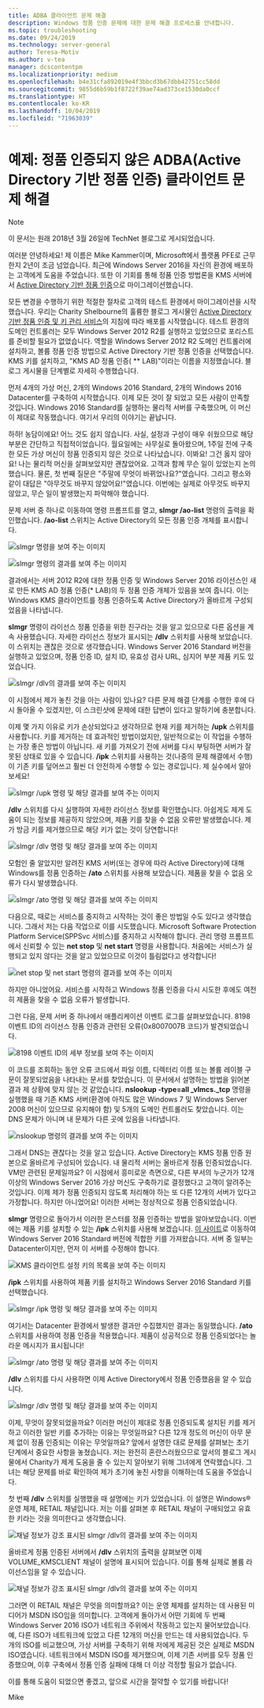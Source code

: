 ```yaml
---
title: ADBA 클라이언트 문제 해결
description: Windows 정품 인증 문제에 대한 문제 해결 프로세스를 안내합니다.
ms.topic: troubleshooting
ms.date: 09/24/2019
ms.technology: server-general
author: Teresa-Motiv
ms.author: v-tea
manager: dcscontentpm
ms.localizationpriority: medium
ms.openlocfilehash: b4e31cfa892019e4f3bbcd3b67dbb42751cc58dd
ms.sourcegitcommit: 9855d6b59b1f8722f39ae74ad373ce1530da0ccf
ms.translationtype: HT
ms.contentlocale: ko-KR
ms.lasthandoff: 10/04/2019
ms.locfileid: "71963039"
---
```

# <a name="example-troubleshooting-active-directory-based-activation-adba-clients-that-do-not-activate"></a>예제: 정품 인증되지 않은 ADBA(Active Directory 기반 정품 인증) 클라이언트 문제 해결

> [!NOTE]
> 이 문서는 원래 2018년 3월 26일에 TechNet 블로그로 게시되었습니다.

여러분 안녕하세요! 제 이름은 Mike Kammer이며, Microsoft에서 플랫폼 PFE로 근무한지 2년이 조금 넘었습니다. 최근에 Windows Server 2016을 자신의 환경에 배포하는 고객에게 도움을 주었습니다. 또한 이 기회를 통해 정품 인증 방법론을 KMS 서버에서 [Active Directory 기반 정품 인증](https://docs.microsoft.com/previous-versions/windows/hh852637(v=win.10))으로 마이그레이션했습니다.

모든 변경을 수행하기 위한 적절한 절차로 고객의 테스트 환경에서 마이그레이션을 시작했습니다. 우리는 Charity Shelbourne의 훌륭한 블로그 게시물인 [Active Directory 기반 정품 인증 및 키 관리 서비스](https://techcommunity.microsoft.com/t5/Core-Infrastructure-and-Security/Active-Directory-Based-Activation-vs-Key-Management-Services/ba-p/256016)의 지침에 따라 배포를 시작했습니다. 테스트 환경의 도메인 컨트롤러는 모두 Windows Server 2012 R2를 실행하고 있었으므로 포리스트를 준비할 필요가 없었습니다. 역할을 Windows Server 2012 R2 도메인 컨트롤러에 설치하고, 볼륨 정품 인증 방법으로 Active Directory 기반 정품 인증을 선택했습니다. KMS 키를 설치하고, "KMS AD 정품 인증( ** LAB)"이라는 이름을 지정했습니다. 블로그 게시물을 단계별로 자세히 수행했습니다.

먼저 4개의 가상 머신, 2개의 Windows 2016 Standard, 2개의 Windows 2016 Datacenter를 구축하여 시작했습니다. 이제 모든 것이 잘 되었고 모든 사람이 만족할 것입니다. Windows 2016 Standard를 실행하는 물리적 서버를 구축했으며, 이 머신이 제대로 작동했습니다. 여기서 우리의 이야기는 끝납니다.

하하! 농담이에요! 어느 것도 쉽지 않습니다. 사실, 설정과 구성이 매우 쉬웠으므로 해당 부분은 간단하고 직접적이었습니다. 월요일에는 사무실로 돌아왔으며, 1주일 전에 구축한 모든 가상 머신이 정품 인증되지 않은 것으로 나타났습니다. 이봐요! 그건 옳지 않아요! 나는 물리적 머신을 살펴보았지만 괜찮았어요. 고객과 함께 무슨 일이 있었는지 논의했습니다. 물론, 첫 번째 질문은 "주말에 무엇이 바뀌었나요?"였습니다. 그리고 평소와 같이 대답은 "아무것도 바꾸지 않았어요!"였습니다. 이번에는 실제로 아무것도 바꾸지 않았고, 무슨 일이 발생했는지 파악해야 했습니다.

문제 서버 중 하나로 이동하여 명령 프롬프트를 열고, **slmgr /ao-list** 명령의 출력을 확인했습니다. **/ao-list** 스위치는 Active Directory의 모든 정품 인증 개체를 표시합니다.

![slmgr 명령을 보여 주는 이미지](./media/032618_1700_Troubleshoo1.png)

![slmgr 명령의 결과를 보여 주는 이미지](./media/032618_1700_Troubleshoo2.png)

결과에서는 서버 2012 R2에 대한 정품 인증 및 Windows Server 2016 라이선스인 새로 만든 KMS AD 정품 인증(* LAB)의 두 정품 인증 개체가 있음을 보여 줍니다. 이는 Windows KMS 클라이언트를 정품 인증하도록 Active Directory가 올바르게 구성되었음을 나타냅니다.

**slmgr** 명령이 라이선스 정품 인증을 위한 친구라는 것을 알고 있으므로 다른 옵션을 계속 사용했습니다. 자세한 라이선스 정보가 표시되는 **/dlv** 스위치를 사용해 보았습니다. 이 스위치는 괜찮은 것으로 생각했습니다. Windows Server 2016 Standard 버전을 실행하고 있었으며, 정품 인증 ID, 설치 ID, 유효성 검사 URL, 심지어 부분 제품 키도 있었습니다.

![slmgr /dlv의 결과를 보여 주는 이미지](./media/ActivationTroubleshoot2b.jpg)

이 시점에서 제가 놓친 것을 아는 사람이 있나요? 다른 문제 해결 단계를 수행한 후에 다시 돌아올 수 있겠지만, 이 스크린샷에 문제에 대한 답변이 있다고 말하기에 충분합니다.

이제 몇 가지 이유로 키가 손상되었다고 생각하므로 현재 키를 제거하는 **/upk** 스위치를 사용합니다. 키를 제거하는 데 효과적인 방법이었지만, 일반적으로는 이 작업을 수행하는 가장 좋은 방법이 아닙니다. 새 키를 가져오기 전에 서버를 다시 부팅하면 서버가 잘못된 상태로 있을 수 있습니다. **/ipk** 스위치를 사용하는 것(나중의 문제 해결에서 수행)이 기존 키를 덮어쓰고 훨씬 더 안전하게 수행할 수 있는 경로입니다. 제 실수에서 알아보세요!

![slmgr /upk 명령 및 해당 결과를 보여 주는 이미지](./media/032618_1700_Troubleshoo3.png)

**/dlv** 스위치를 다시 실행하여 자세한 라이선스 정보를 확인했습니다. 아쉽게도 제게 도움이 되는 정보를 제공하지 않았으며, 제품 키를 찾을 수 없음 오류만 발생했습니다. 제가 방금 키를 제거했으므로 해당 키가 없는 것이 당연합니다!

![slmgr /dlv 명령 및 해당 결과를 보여 주는 이미지](./media/032618_1700_Troubleshoo4.png)

모험인 줄 알았지만 알려진 KMS 서버(또는 경우에 따라 Active Directory)에 대해 Windows를 정품 인증하는 **/ato** 스위치를 사용해 보았습니다. 제품을 찾을 수 없음 오류가 다시 발생했습니다.

![slmgr /ato 명령 및 해당 결과를 보여 주는 이미지](./media/032618_1700_Troubleshoo5.png)

다음으로, 때로는 서비스를 중지하고 시작하는 것이 좋은 방법일 수도 있다고 생각했습니다. 그래서 저는 다음 작업으로 이를 시도했습니다. Microsoft Software Protection Platform Service(SPPSvc 서비스)를 중지하고 시작해야 합니다. 관리 명령 프롬프트에서 신뢰할 수 있는 **net stop** 및 **net start** 명령을 사용합니다. 처음에는 서비스가 실행되고 있지 않다는 것을 알고 있었으므로 이것이 틀림없다고 생각합니다!

![net stop 및 net start 명령의 결과를 보여 주는 이미지](./media/032618_1700_Troubleshoo6.png)

하지만 아니었어요. 서비스를 시작하고 Windows 정품 인증을 다시 시도한 후에도 여전히 제품을 찾을 수 없음 오류가 발생합니다.

그런 다음, 문제 서버 중 하나에서 애플리케이션 이벤트 로그를 살펴보았습니다. 8198 이벤트 ID의 라이선스 정품 인증과 관련된 오류(0x8007007B 코드)가 발견되었습니다.

![8198 이벤트 ID의 세부 정보를 보여 주는 이미지](./media/032618_1700_Troubleshoo7.png)

이 코드를 조회하는 동안 오류 코드에서 파일 이름, 디렉터리 이름 또는 볼륨 레이블 구문이 잘못되었음을 나타내는 문서를 찾았습니다. 이 문서에서 설명하는 방법을 읽어본 결과 제 상황에 맞지 않는 것 같았습니다. **nslookup -type=all _vlmcs._tcp** 명령을 실행했을 때 기존 KMS 서버(환경에 아직도 많은 Windows 7 및 Windows Server 2008 머신이 있으므로 유지해야 함) 및 5개의 도메인 컨트롤러도 찾았습니다. 이는 DNS 문제가 아니며 내 문제가 다른 곳에 있음을 나타냅니다.

![nslookup 명령의 결과를 보여 주는 이미지](./media/032618_1700_Troubleshoo8.png)

그래서 DNS는 괜찮다는 것을 알고 있습니다. Active Directory는 KMS 정품 인증 원본으로 올바르게 구성되어 있습니다. 내 물리적 서버는 올바르게 정품 인증되었습니다. VM만 관련된 문제일까요? 이 시점에서 흥미로운 측면으로, 다른 부서의 누군가가 12개 이상의 Windows Server 2016 가상 머신도 구축하기로 결정했다고 고객이 알려주는 것입니다. 이제 제가 정품 인증되지 않도록 처리해야 하는 또 다른 12개의 서버가 있다고 가정합니다. 하지만 아니었어요! 이러한 서버는 정상적으로 정품 인증되었습니다.

**slmgr** 명령으로 돌아가서 이러한 몬스터를 정품 인증하는 방법을 알아보았습니다. 이번에는 제품 키를 설치할 수 있는 **/ipk** 스위치를 사용해 보겠습니다. [이 사이트](https://docs.microsoft.com/previous-versions/windows/it-pro/windows-server-2012-R2-and-2012/jj612867(v=ws.11))로 이동하여 Windows Server 2016 Standard 버전에 적합한 키를 가져왔습니다. 서버 중 일부는 Datacenter이지만, 먼저 이 서버를 수정해야 합니다.

![KMS 클라이언트 설정 키의 목록을 보여 주는 이미지](./media/032618_1700_Troubleshoo9.png)

**/ipk** 스위치를 사용하여 제품 키를 설치하고 Windows Server 2016 Standard 키를 선택했습니다.

![slmgr /ipk 명령 및 해당 결과를 보여 주는 이미지](./media/032618_1700_Troubleshoo10.png)

여기서는 Datacenter 환경에서 발생한 결과만 수집했지만 결과는 동일했습니다. **/ato** 스위치를 사용하여 정품 인증을 적용했습니다. 제품이 성공적으로 정품 인증되었다는 놀라운 메시지가 표시됩니다!

![slmgr /ato 명령 및 해당 결과를 보여 주는 이미지](./media/032618_1700_Troubleshoo11.png)

**/dlv** 스위치를 다시 사용하면 이제 Active Directory에서 정품 인증했음을 알 수 있습니다.

![slmgr /dlv 명령 및 해당 결과를 보여 주는 이미지](./media/032618_1700_Troubleshoo12.png)

이제, 무엇이 잘못되었을까요? 이러한 머신이 제대로 정품 인증되도록 설치된 키를 제거하고 이러한 일반 키를 추가하는 이유는 무엇일까요? 다른 12개 정도의 머신이 아무 문제 없이 정품 인증되는 이유는 무엇일까요? 앞에서 설명한 대로 문제를 살펴보는 초기 단계에서 중요한 사항을 놓쳤습니다. 저는 완전히 혼란스러웠으므로 앞서의 블로그 게시물에서 Charity가 제게 도움을 줄 수 있는지 알아보기 위해 그녀에게 연락했습니다. 그녀는 해당 문제를 바로 확인하여 제가 초기에 놓친 사항을 이해하는데 도움을 주었습니다.

첫 번째 **/dlv** 스위치를 실행했을 때 설명에는 키가 있었습니다. 이 설명은 Windows® 운영 체제, RETAIL 채널입니다. 저는 이를 살펴본 후 RETAIL 채널이 구매되었고 유효한 키라는 것을 의미한다고 생각했습니다.

![채널 정보가 강조 표시된 slmgr /dlv의 결과를 보여 주는 이미지](./media/032618_1700_Troubleshoo13.png)

올바르게 정품 인증된 서버에서 **/dlv** 스위치의 출력을 살펴보면 이제 VOLUME_KMSCLIENT 채널이 설명에 표시되어 있습니다. 이를 통해 실제로 볼륨 라이선스임을 알 수 있습니다.

![채널 정보가 강조 표시된 slmgr /dlv의 결과를 보여 주는 이미지](./media/032618_1700_Troubleshoo14.png)

그러면 이 RETAIL 채널은 무엇을 의미할까요? 이는 운영 체제를 설치하는 데 사용된 미디어가 MSDN ISO임을 의미합니다. 고객에게 돌아가서 어떤 기회에 두 번째 Windows Server 2016 ISO가 네트워크 주위에서 작동하고 있는지 물어보았습니다. 예, 다른 ISO가 네트워크에 있었고 다른 12개의 머신을 만드는 데 사용되었습니다. 두 개의 ISO를 비교했으며, 가상 서버를 구축하기 위해 저에게 제공된 것은 실제로 MSDN ISO였습니다. 네트워크에서 MSDN ISO를 제거했으며, 이제 기존 서버를 모두 정품 인증했으며, 이후 구축에서 정품 인증 실패에 대해 더 이상 걱정할 필요가 없습니다.

이를 통해 도움이 되었으면 좋겠고, 앞으로 시간을 절약할 수 있기를 바랍니다!

Mike

